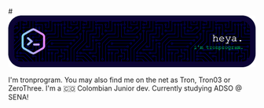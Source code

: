 #![Header](./test.png)

I'm tronprogram. You may also find me on the net as Tron, Tron03 or ZeroThree. I'm a 🇨🇴 Colombian Junior dev. Currently studying ADSO @ SENA!
